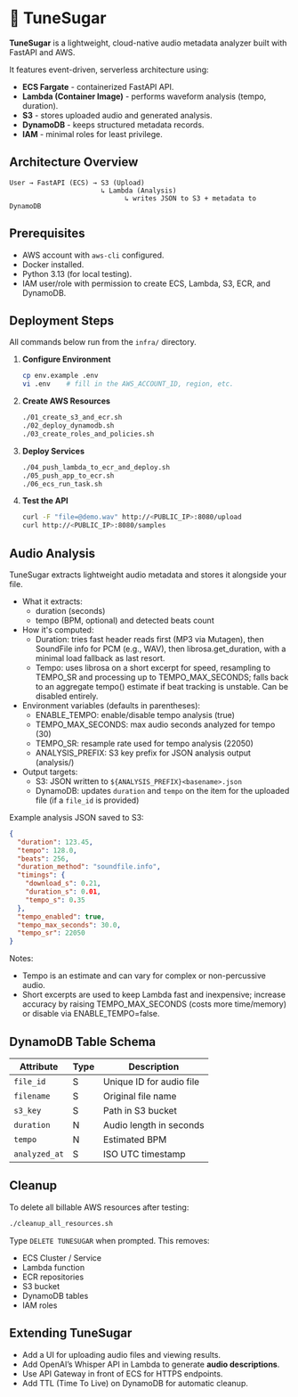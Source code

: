 # 🎵 TuneSugar

**TuneSugar** is a lightweight, cloud-native audio metadata analyzer built with FastAPI and AWS.

It features event-driven, serverless architecture using:

* **ECS Fargate** - containerized FastAPI API.
* **Lambda (Container Image)** - performs waveform analysis (tempo, duration).
* **S3** - stores uploaded audio and generated analysis.
* **DynamoDB** - keeps structured metadata records.
* **IAM** - minimal roles for least privilege.


## Architecture Overview

```text
User → FastAPI (ECS) → S3 (Upload)
                       ↳ Lambda (Analysis)
                             ↳ writes JSON to S3 + metadata to DynamoDB
```


## Prerequisites

* AWS account with `aws-cli` configured.
* Docker installed.
* Python 3.13 (for local testing).
* IAM user/role with permission to create ECS, Lambda, S3, ECR, and DynamoDB.


## Deployment Steps

All commands below run from the `infra/` directory.

1. **Configure Environment**

   ```bash
   cp env.example .env
   vi .env    # fill in the AWS_ACCOUNT_ID, region, etc.
   ```

2. **Create AWS Resources**

   ```bash
   ./01_create_s3_and_ecr.sh
   ./02_deploy_dynamodb.sh
   ./03_create_roles_and_policies.sh
   ```

3. **Deploy Services**

   ```bash
   ./04_push_lambda_to_ecr_and_deploy.sh
   ./05_push_app_to_ecr.sh
   ./06_ecs_run_task.sh
   ```

4. **Test the API**

   ```bash
   curl -F "file=@demo.wav" http://<PUBLIC_IP>:8080/upload
   curl http://<PUBLIC_IP>:8080/samples
   ```


## Audio Analysis

TuneSugar extracts lightweight audio metadata and stores it alongside your file.

- What it extracts:
  - duration (seconds)
  - tempo (BPM, optional) and detected beats count
- How it's computed:
  - Duration: tries fast header reads first (MP3 via Mutagen), then SoundFile info for PCM (e.g., WAV), then librosa.get_duration, with a minimal load fallback as last resort.
  - Tempo: uses librosa on a short excerpt for speed, resampling to TEMPO_SR and processing up to TEMPO_MAX_SECONDS; falls back to an aggregate tempo() estimate if beat tracking is unstable. Can be disabled entirely.
- Environment variables (defaults in parentheses):
  - ENABLE_TEMPO: enable/disable tempo analysis (true)
  - TEMPO_MAX_SECONDS: max audio seconds analyzed for tempo (30)
  - TEMPO_SR: resample rate used for tempo analysis (22050)
  - ANALYSIS_PREFIX: S3 key prefix for JSON analysis output (analysis/)
- Output targets:
  - S3: JSON written to `${ANALYSIS_PREFIX}<basename>.json`
  - DynamoDB: updates `duration` and `tempo` on the item for the uploaded file (if a `file_id` is provided)

Example analysis JSON saved to S3:

```json
{
  "duration": 123.45,
  "tempo": 128.0,
  "beats": 256,
  "duration_method": "soundfile.info",
  "timings": {
    "download_s": 0.21,
    "duration_s": 0.01,
    "tempo_s": 0.35
  },
  "tempo_enabled": true,
  "tempo_max_seconds": 30.0,
  "tempo_sr": 22050
}
```

Notes:
- Tempo is an estimate and can vary for complex or non-percussive audio.
- Short excerpts are used to keep Lambda fast and inexpensive; increase accuracy by raising TEMPO_MAX_SECONDS (costs more time/memory) or disable via ENABLE_TEMPO=false.

## DynamoDB Table Schema

| Attribute     | Type | Description              |
| ------------- | ---- | ------------------------ |
| `file_id`     | S    | Unique ID for audio file |
| `filename`    | S    | Original file name       |
| `s3_key`      | S    | Path in S3 bucket        |
| `duration`    | N    | Audio length in seconds  |
| `tempo`       | N    | Estimated BPM            |
| `analyzed_at` | S    | ISO UTC timestamp        |


## Cleanup

To delete all billable AWS resources after testing:

```bash
./cleanup_all_resources.sh
```

Type `DELETE TUNESUGAR` when prompted.
This removes:

* ECS Cluster / Service
* Lambda function
* ECR repositories
* S3 bucket
* DynamoDB tables
* IAM roles


## Extending TuneSugar

* Add a UI for uploading audio files and viewing results.
* Add OpenAI’s Whisper API in Lambda to generate **audio descriptions**.
* Use API Gateway in front of ECS for HTTPS endpoints.
* Add TTL (Time To Live) on DynamoDB for automatic cleanup.

